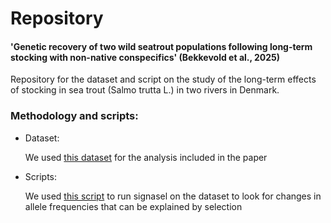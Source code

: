 # Repository
#### 'Genetic recovery of two wild seatrout populations following long-term stocking with non-native conspecifics' (Bekkevold et al., 2025)

Repository for the dataset and script on the study of the long-term effects of stocking in sea trout (Salmo trutta L.) in two rivers in Denmark.

### Methodology and scripts:
- Dataset:

  We used [this dataset]() for the analysis included in the paper

- Scripts:

  We used [this script](https://github.com/BelenJM/SeaTrout_Genetic_Recovery/blob/main/outlier_temporal_script.R) to run signasel on the dataset to look for changes in allele frequencies that can be explained by selection

